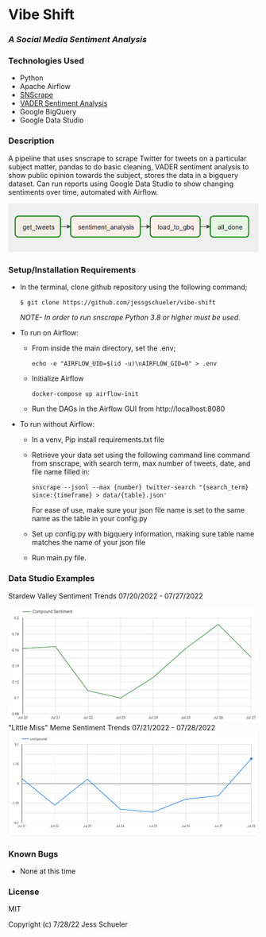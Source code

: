 # Vibe Shift
### *A Social Media Sentiment Analysis*

### Technologies Used
* Python
* Apache Airflow
* [SNScrape](https://github.com/JustAnotherArchivist/snscrape)
* [VADER Sentiment Analysis](https://github.com/cjhutto/vaderSentiment) 
* Google BigQuery
* Google Data Studio

### Description
A pipeline that uses snscrape to scrape Twitter for tweets on a particular subject matter, pandas to do basic cleaning, VADER sentiment analysis to show public opinion towards the subject, stores the data in a bigquery dataset. Can run reports using Google Data Studio to show changing sentiments over time, automated with Airflow. 

!['Airflow DAG'](img/airflowdag.png)

### Setup/Installation Requirements
* In the terminal, clone github repository using the following command;
    ```
    $ git clone https://github.com/jessgschueler/vibe-shift
    ```
    *NOTE- In order to run snscrape Python 3.8 or higher must be used.*
* To run on Airflow: 

    * From inside the main directory, set the .env;
        ```
        echo -e "AIRFLOW_UID=$(id -u)\nAIRFLOW_GID=0" > .env
        ```
    * Initialize Airflow 
        ```
        docker-compose up airflow-init
        ```
    * Run the DAGs in the Airflow GUI from http://localhost:8080

* To run without Airflow:

    * In a venv, Pip install requirements.txt file
    * Retrieve your data set using the following command line command from snscrape, with search term, max number of tweets, date, and file name filled in:
        ```
        snscrape --jsonl --max {number} twitter-search "{search_term} since:{timeframe} > data/{table}.json'
        ```
        For ease of use, make sure your json file name is set to the same name as the table in your config.py

    * Set up config.py with bigquery information, making sure table name matches the name of your json file
    * Run main.py file. 


### Data Studio Examples
Stardew Valley Sentiment Trends 07/20/2022 - 07/27/2022

!['Graph illustrating trend in sentiment'](img/stardew27.png)
"Little Miss" Meme Sentiment Trends 07/21/2022 - 07/28/2022
!['Graph illustrating trend in sentiment'](img/littlemiss.png)


### Known Bugs
* None at this time

### License
MIT

Copyright (c) 7/28/22 Jess Schueler

